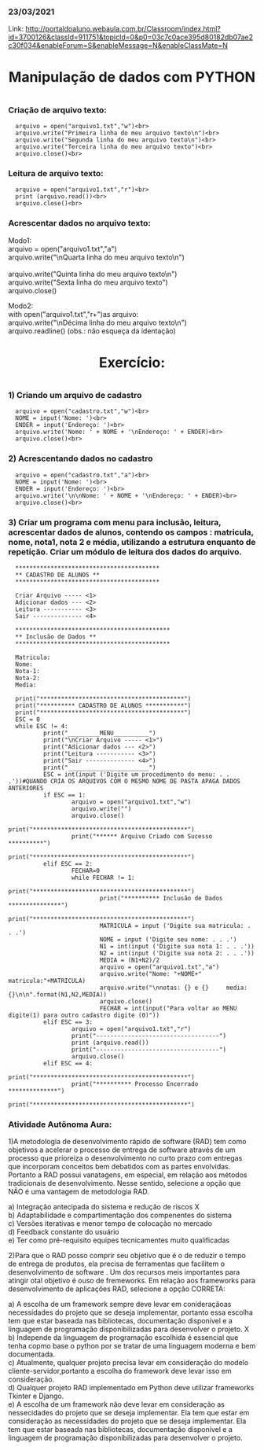### 23/03/2021
Link: http://portaldoaluno.webaula.com.br/Classroom/index.html?id=3700126&classId=911751&topicId=0&p0=03c7c0ace395d80182db07ae2c30f034&enableForum=S&enableMessage=N&enableClassMate=N
<h1 align="center">Manipulação de dados com PYTHON<h1>
 
### Criação de arquivo texto:

      arquivo = open("arquivo1.txt","w")<br>
      arquivo.write("Primeira linha do meu arquivo texto\n")<br>
      arquivo.write("Segunda linha do meu arquivo texto\n")<br>
      arquivo.write("Terceira linha do meu arquivo texto")<br>
      arquivo.close()<br>

### Leitura de arquivo texto:

      arquivo = open("arquivo1.txt","r")<br>
      print (arquivo.read())<br>
      arquivo.close()<br>

### Acrescentar dados no arquivo texto:

Modo1:<br>
      arquivo = open("arquivo1.txt","a")<br>
      arquivo.write("\nQuarta linha do meu arquivo texto\n")<br><br>
      arquivo.write("Quinta linha do meu arquivo texto\n")<br>
      arquivo.write("Sexta linha do meu arquivo texto")<br>
      arquivo.close()<br>

Modo2:<br>
      with open("arquivo1.txt","r+")as arquivo:<br>
      arquivo.write("\nDécima linha do meu arquivo texto\n")<br>
      arquivo.readline() (obs.: não esqueça da identação)<br>

<h1 align="center">Exercício:<h1>

### 1) Criando um arquivo de cadastro

      arquivo = open("cadastro.txt","w")<br>
      NOME = input('Nome: ')<br>
      ENDER = input('Endereço: ')<br>
      arquivo.write('Nome: ' + NOME + '\nEndereço: ' + ENDER)<br>
      arquivo.close()<br>

### 2) Acrescentando dados no cadastro

      arquivo = open("cadastro.txt","a")<br>
      NOME = input('Nome: ')<br>
      ENDER = input('Endereço: ')<br>
      arquivo.write('\n\nNome: ' + NOME + '\nEndereço: ' + ENDER)<br>
      arquivo.close()<br>

### 3) Criar um programa com menu para inclusão, leitura, acrescentar dados de alunos, contendo os campos : matricula, nome, nota1, nota 2 e média, utilizando a estrutura enquanto de repetição. Criar um módulo de leitura dos dados do arquivo.

      *****************************************
      ** CADASTRO DE ALUNOS **
      *****************************************

      Criar Arquivo ----- <1>
      Adicionar dados --- <2>
      Leitura ----------- <3>
      Sair -------------- <4>

      ********************************************
      ** Inclusão de Dados **
      ********************************************

      Matricula:
      Nome:
      Nota-1:
      Nota-2:
      Media:
      
      print("*****************************************")
      print("********** CADASTRO DE ALUNOS ***********")
      print("*****************************************")
      ESC = 0
      while ESC != 4:
              print("_________MENU__________")
              print("\nCriar Arquivo ----- <1>")
              print("Adicionar dados --- <2>")
              print("Leitura ----------- <3>")
              print("Sair -------------- <4>")
              print("_______________________")
              ESC = int(input ('Digite um procedimento do menu: . . .'))#QUANDO CRIA OS ARQUIVOS COM O MESMO NOME DE PASTA APAGA DADOS ANTERIORES
              if ESC == 1:
                      arquivo = open("arquivo1.txt","w")
                      arquivo.write("")
                      arquivo.close()
                      print("********************************************")
                      print("****** Arquivo Criado com Sucesso **********")
                      print("********************************************")
              elif ESC == 2:
                      FECHAR=0
                      while FECHAR != 1:
                              print("********************************************")
                              print("********** Inclusão de Dados ***************")
                              print("********************************************")
                              MATRICULA = input ('Digite sua matricula: . . .')
                              NOME = input ('Digite seu nome: . . .')
                              N1 = int(input ('Digite sua nota 1: . . .'))
                              N2 = int(input ('Digite sua nota 2: . . .'))
                              MEDIA = (N1+N2)/2
                              arquivo = open("arquivo1.txt","a")
                              arquivo.write("Nome: "+NOME+"    matricula:"+MATRICULA)
                              arquivo.write("\nnotas: {} e {}     media: {}\n\n".format(N1,N2,MEDIA))
                              arquivo.close()
                              FECHAR = int(input("Para voltar ao MENU digite(1) para outro cadastro digite (0)"))
              elif ESC == 3:
                      arquivo = open("arquivo1.txt","r")
                      print("-----------------------------------")
                      print (arquivo.read())
                      print("-----------------------------------")
                      arquivo.close()
              elif ESC == 4:
                      print("********************************************")
                      print("********** Processo Encerrado **************")
                      print("********************************************")

            

<h3>Atividade Autônoma Aura:</h3>

1)A metodologia de desenvolvimento rápido de software (RAD) tem como objetivos a acelerar o processo de entrega de software através de um processo que         prioreiza o desenvolvimento no curto prazo com entregas que incorporam conceitos bem debatidos com as partes envolvidas. Portanto a RAD possui               vanatagens, em especial, em relação aos métodos tradicionais de desenvolvimento. Nesse sentido, selecione a opção que NÃO é uma vantagem de                   metodologia RAD. 

a) Integração antecipada do sistema e redução de riscos X<br>
b) Adaptabilidade e compartimentação dos compenentes do sistema<br>
c) Versões iterativas e menor tempo de colocação no mercado<br>
d) Feedback constante do usuário<br>
e) Ter como pré-requisito equipes tecnicamentes muito qualificadas<br>


2)Para que o RAD posso comprir seu objetivo que é o de reduzir o tempo de entrega de produtos, ela precisa de ferramentas que facilitem o desenvolvimento de software . Um dos recursos meis importantes para atingir otal objetivo é ouso de fremeworks. Em relação  aos frameworks para desenvolvimento de aplicações RAD, selecione a opção CORRETA:

a) A escolha de um framework sempre deve levar em conideraçãoas necessidades do projeto que se deseja implementar, portanto essa escolha tem que estar baseada nas bibliotecas, documentação disponível e a linguagem de programação disponibilizadas para desenvolver o projeto. X<br>
b) Independe da linguagem de programação escolhida é essencial que tenha copmo base o python por se tratar de uma linguagem moderna e bem documentada.<br>
c) Atualmente, qualquer projeto precisa levar em consideração do modelo cliente-servidor,portanto a escolha do framework deve levar isso em consideração.<br>
d) Qualquer projeto RAD implementado em Python deve utilizar frameworks Tkinter e Django.<br>
e) A escolha de um framework não deve levar em consideração as nessecidades do projeto que se deseja implementar. Ela tem que estar em consideração as necessidades do projeto que se deseja implementar. Ela tem que estar baseada nas bibliotecas, documentação disponivel e a linguagem de programação disponibilizadas para desenvolver o projeto.










